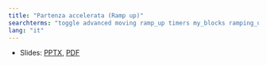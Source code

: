 ```yaml
---
title: "Partenza accelerata (Ramp up)"
searchterms: "toggle advanced moving ramp_up timers my_blocks ramping_up"
lang: "it"
---
```

 <ul>
 <li class="ng-binding">Slides:
 <a href="ProgrammingLessons/advanced/Partenza accelerata (Ramp up).pptx">PPTX</a>,
 <a href="ProgrammingLessons/advanced/Partenza accelerata (Ramp up).pdf">PDF</a>
 </li>
 </ul>
